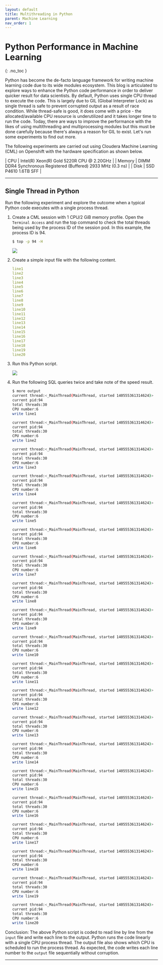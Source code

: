 ```yaml
---
layout: default
title: Multithreading in Python
parent: Machine Learning
nav_order: 1
---
```


# Python Performance in Machine Learning
{: .no_toc }

Python has become the de-facto language framework for writing machine learning code due to its wide modules ecosystem. This blog is articulated to explore ways to enhance the Python code performance in order to deliver quicker result for data scientists. By default, Python uses single CPU thread to execute the code. This is largely due to GIL (Global Interpreter Lock) as single thread is safe to prevent corrupted output as a result of race condition. While thread-safe is good, it does come with a price - the allocated/available CPU resource is underutilized and it takes longer time to run the code. Today, there are ways to improve the performance with the likes of using multithreading and multiprocessing modules but this must be done carefully because there's always a reason for GIL to exist. Let's run some experiments to find out more.

The following experiments are carried out using Cloudera Machine Learning (CML) on Openshift with the hardware specification as shown below.

| CPU          | Intel(R) Xeon(R) Gold 5220R CPU @ 2.20GHz | 
| Memory  | DIMM DDR4 Synchronous Registered (Buffered) 2933 MHz (0.3 ns) | 
| Disk | SSD P4610 1.6TB SFF    | 

---
## Single Thread in Python

Run the following experiment and explore the outcome when a typical Python code executes with a single process thread.

1. Create a CML session with 1 CPU/2 GiB memory profile. Open the `Terminal Access` and run the top command to check the total threads being used by the process ID of the session pod. In this example, the process ID is 94.

    ```bash
    $ top -p 94 -H
    ```

    ![](../../assets/images/cml/singlethread1.png)    
 
2. Create a simple input file with the following content.

    ```yaml
    line1
    line2
    line3
    line4
    line5
    line6
    line7
    line8
    line9
    line10
    line11
    line12
    line13
    line14
    line15
    line16
    line17
    line18
    line19
    line20
    ```

3. Run this Python script.
 
    ![](../../assets/images/cml/singlethread2.png)

4. Run the following SQL queries twice and take note of the speed result.

    ```bash
    $ more output
    current thread:<_MainThread(MainThread, started 140555361314624)>
    current pid:94
    total threads:30
    CPU number:6
    write line1

    current thread:<_MainThread(MainThread, started 140555361314624)>
    current pid:94
    total threads:30
    CPU number:6
    write line2

    current thread:<_MainThread(MainThread, started 140555361314624)>
    current pid:94
    total threads:30
    CPU number:6
    write line3

    current thread:<_MainThread(MainThread, started 140555361314624)>
    current pid:94
    total threads:30
    CPU number:6
    write line4

    current thread:<_MainThread(MainThread, started 140555361314624)>
    current pid:94
    total threads:30
    CPU number:6
    write line5

    current thread:<_MainThread(MainThread, started 140555361314624)>
    current pid:94
    total threads:30
    CPU number:6
    write line6

    current thread:<_MainThread(MainThread, started 140555361314624)>
    current pid:94
    total threads:30
    CPU number:6
    write line7

    current thread:<_MainThread(MainThread, started 140555361314624)>
    current pid:94
    total threads:30
    CPU number:6
    write line8

    current thread:<_MainThread(MainThread, started 140555361314624)>
    current pid:94
    total threads:30
    CPU number:6
    write line9

    current thread:<_MainThread(MainThread, started 140555361314624)>
    current pid:94
    total threads:30
    CPU number:6
    write line10

    current thread:<_MainThread(MainThread, started 140555361314624)>
    current pid:94
    total threads:30
    CPU number:6
    write line11

    current thread:<_MainThread(MainThread, started 140555361314624)>
    current pid:94
    total threads:30
    CPU number:6
    write line12

    current thread:<_MainThread(MainThread, started 140555361314624)>
    current pid:94
    total threads:30
    CPU number:6
    write line13

    current thread:<_MainThread(MainThread, started 140555361314624)>
    current pid:94
    total threads:30
    CPU number:6
    write line14

    current thread:<_MainThread(MainThread, started 140555361314624)>
    current pid:94
    total threads:30
    CPU number:6
    write line15

    current thread:<_MainThread(MainThread, started 140555361314624)>
    current pid:94
    total threads:30
    CPU number:6
    write line16

    current thread:<_MainThread(MainThread, started 140555361314624)>
    current pid:94
    total threads:30
    CPU number:6
    write line17

    current thread:<_MainThread(MainThread, started 140555361314624)>
    current pid:94
    total threads:30
    CPU number:6
    write line18

    current thread:<_MainThread(MainThread, started 140555361314624)>
    current pid:94
    total threads:30
    CPU number:6
    write line19

    current thread:<_MainThread(MainThread, started 140555361314624)>
    current pid:94
    total threads:30
    CPU number:6
    write line20 
    ```    
    
    
Conclusion: The above Python script is coded to read line by line from the `input` file and write each line to the output. Python runs the code linearly with a single CPU process thread. The output file also shows which CPU is scheduled to run the process thread. As expected, the code writes each line number to the `output` file sequentially without corruption.


---